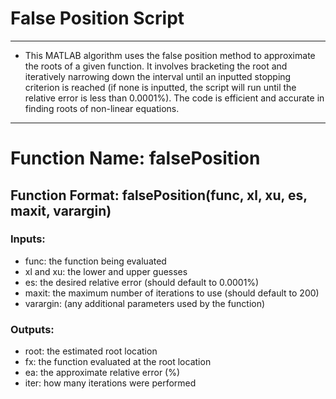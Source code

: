 # False Position Script
---
* This MATLAB algorithm uses the false position method to approximate the roots of a given function. It involves bracketing the root and iteratively narrowing down the interval until an inputted stopping criterion is reached (if none is inputted, the script will run until the relative error is less than 0.0001%). The code is efficient and accurate in finding roots of non-linear equations.
---
# Function Name: falsePosition
## Function Format: falsePosition(func, xl, xu, es, maxit, varargin)
### Inputs:
 - func: the function being evaluated
 - xl and xu: the lower and upper guesses
 - es: the desired relative error (should default to 0.0001%)
 - maxit: the maximum number of iterations to use (should default to 200)
 - varargin: (any additional parameters used by the function)

### Outputs:
 - root: the estimated root location
 - fx: the function evaluated at the root location
 - ea: the approximate relative error (%)
 - iter: how many iterations were performed

